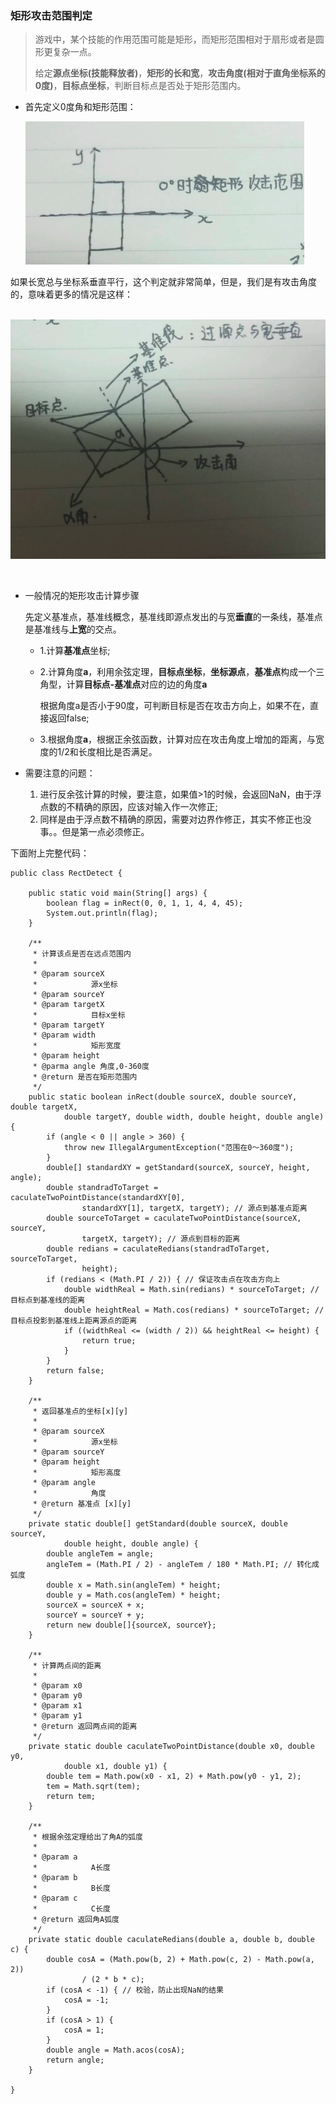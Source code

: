 ### 矩形攻击范围判定

> 游戏中，某个技能的作用范围可能是矩形，而矩形范围相对于扇形或者是圆形更复杂一点。
>
> 给定**源点坐标(技能释放者)**，**矩形的长和宽**，**攻击角度(相对于直角坐标系的0度)**，**目标点坐标**，判断目标点是否处于矩形范围内。

- 首先定义0度角和矩形范围：

  ![矩形定义](./pic/0度攻击范围.png)



​	如果长宽总与坐标系垂直平行，这个判定就非常简单，但是，我们是有攻击角度的，意味着更多的情况是这样：

​			![攻击角度](./pic/矩形攻击.png)

​	

- 一般情况的矩形攻击计算步骤

  先定义基准点，基准线概念，基准线即源点发出的与宽**垂直**的一条线，基准点是基准线与**上宽**的交点。

  - 1.计算**基准点**坐标;

  - 2.计算角度**a**，利用余弦定理，**目标点坐标**，**坐标源点**，**基准点**构成一个三角型，计算**目标点-基准点**对应的边的角度**a**

    根据角度a是否小于90度，可判断目标是否在攻击方向上，如果不在，直接返回false;

  - 3.根据角度**a**，根据正余弦函数，计算对应在攻击角度上增加的距离，与宽度的1/2和长度相比是否满足。



- 需要注意的问题：
  1. 进行反余弦计算的时候，要注意，如果值>1的时候，会返回NaN，由于浮点数的不精确的原因，应该对输入作一次修正;
  2. 同样是由于浮点数不精确的原因，需要对边界作修正，其实不修正也没事。。但是第一点必须修正。



下面附上完整代码：

```
public class RectDetect {

	public static void main(String[] args) {
		boolean flag = inRect(0, 0, 1, 1, 4, 4, 45);
		System.out.println(flag);
	}

	/**
	 * 计算该点是否在远点范围内
	 * 
	 * @param sourceX
	 *            源x坐标
	 * @param sourceY
	 * @param targetX
	 *            目标x坐标
	 * @param targetY
	 * @param width
	 *            矩形宽度
	 * @param height
	 * @parma angle 角度,0-360度
	 * @return 是否在矩形范围内
	 */
	public static boolean inRect(double sourceX, double sourceY, double targetX,
			double targetY, double width, double height, double angle) {
		if (angle < 0 || angle > 360) {
			throw new IllegalArgumentException("范围在0～360度");
		}
		double[] standardXY = getStandard(sourceX, sourceY, height, angle);
		double standradToTarget = caculateTwoPointDistance(standardXY[0],
				standardXY[1], targetX, targetY); // 源点到基准点距离
		double sourceToTarget = caculateTwoPointDistance(sourceX, sourceY,
				targetX, targetY); // 源点到目标的距离
		double redians = caculateRedians(standradToTarget, sourceToTarget,
				height);
		if (redians < (Math.PI / 2)) { // 保证攻击点在攻击方向上
			double widthReal = Math.sin(redians) * sourceToTarget; // 目标点到基准线的距离
			double heightReal = Math.cos(redians) * sourceToTarget; // 目标点投影到基准线上距离源点的距离
			if ((widthReal <= (width / 2)) && heightReal <= height) {
				return true;
			}
		}
		return false;
	}

	/**
	 * 返回基准点的坐标[x][y]
	 * 
	 * @param sourceX
	 *            源x坐标
	 * @param sourceY
	 * @param height
	 *            矩形高度
	 * @param angle
	 *            角度
	 * @return 基准点 [x][y]
	 */
	private static double[] getStandard(double sourceX, double sourceY,
			double height, double angle) {
		double angleTem = angle;
		angleTem = (Math.PI / 2) - angleTem / 180 * Math.PI; // 转化成弧度
		double x = Math.sin(angleTem) * height;
		double y = Math.cos(angleTem) * height;
		sourceX = sourceX + x;
		sourceY = sourceY + y;
		return new double[]{sourceX, sourceY};
	}

	/**
	 * 计算两点间的距离
	 * 
	 * @param x0
	 * @param y0
	 * @param x1
	 * @param y1
	 * @return 返回两点间的距离
	 */
	private static double caculateTwoPointDistance(double x0, double y0,
			double x1, double y1) {
		double tem = Math.pow(x0 - x1, 2) + Math.pow(y0 - y1, 2);
		tem = Math.sqrt(tem);
		return tem;
	}

	/**
	 * 根据余弦定理给出了角A的弧度
	 * 
	 * @param a
	 *            A长度
	 * @param b
	 *            B长度
	 * @param c
	 *            C长度
	 * @return 返回角A弧度
	 */
	private static double caculateRedians(double a, double b, double c) {
		double cosA = (Math.pow(b, 2) + Math.pow(c, 2) - Math.pow(a, 2))
				/ (2 * b * c);
		if (cosA < -1) { // 校验，防止出现NaN的结果
			cosA = -1;
		}
		if (cosA > 1) {
			cosA = 1;
		}
		double angle = Math.acos(cosA);
		return angle;
	}

}

```

